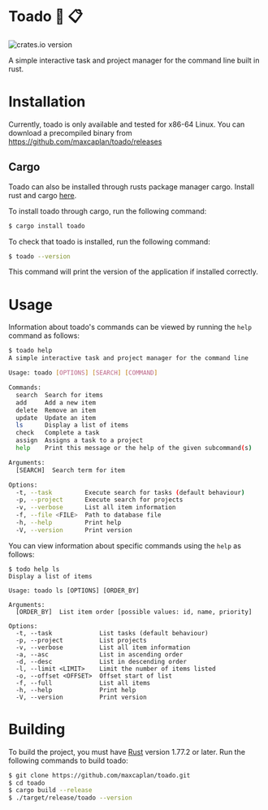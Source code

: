 # Toado 🐸 📋

![crates.io version](https://img.shields.io/crates/v/toado)

A simple interactive task and project manager for the command line built in rust.

# Installation

Currently, toado is only available and tested for x86-64 Linux.
You can download a precompiled binary from https://github.com/maxcaplan/toado/releases

## Cargo

Toado can also be installed through rusts package manager cargo.
Install rust and cargo [here](https://www.rust-lang.org/tools/install).

To install toado through cargo, run the following command:
```bash
$ cargo install toado
```
To check that toado is installed, run the following command:
```bash
$ toado --version
```
This command will print the version of the application if installed correctly.

# Usage

Information about toado's commands can be viewed by running the `help` command as follows:
```bash
$ toado help
A simple interactive task and project manager for the command line

Usage: toado [OPTIONS] [SEARCH] [COMMAND]

Commands:
  search  Search for items
  add     Add a new item
  delete  Remove an item
  update  Update an item
  ls      Display a list of items
  check   Complete a task
  assign  Assigns a task to a project
  help    Print this message or the help of the given subcommand(s)

Arguments:
  [SEARCH]  Search term for item

Options:
  -t, --task         Execute search for tasks (default behaviour)
  -p, --project      Execute search for projects
  -v, --verbose      List all item information
  -f, --file <FILE>  Path to database file
  -h, --help         Print help
  -V, --version      Print version
```
You can view information about specific commands using the `help` as follows:
```
$ todo help ls
Display a list of items

Usage: toado ls [OPTIONS] [ORDER_BY]

Arguments:
  [ORDER_BY]  List item order [possible values: id, name, priority]

Options:
  -t, --task             List tasks (default behaviour)
  -p, --project          List projects
  -v, --verbose          List all item information
  -a, --asc              List in ascending order
  -d, --desc             List in descending order
  -l, --limit <LIMIT>    Limit the number of items listed
  -o, --offset <OFFSET>  Offset start of list
  -f, --full             List all items
  -h, --help             Print help
  -V, --version          Print version
```  

# Building

To build the project, you must have [Rust](https://www.rust-lang.org/) version 1.77.2 or later.
Run the following commands to build toado:
```bash
$ git clone https://github.com/maxcaplan/toado.git
$ cd toado
$ cargo build --release
$ ./target/release/toado --version
```
